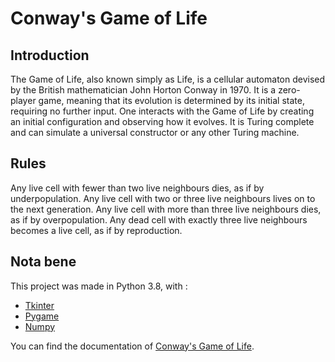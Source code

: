 Conway's Game of Life
=====

Introduction
-----


The Game of Life, also known simply as Life, is a cellular automaton devised by the British mathematician John Horton Conway in 1970.
It is a zero-player game, meaning that its evolution is determined by its initial state, requiring no further input. 
One interacts with the Game of Life by creating an initial configuration and observing how it evolves. 
It is Turing complete and can simulate a universal constructor or any other Turing machine.

Rules
-----

Any live cell with fewer than two live neighbours dies, as if by underpopulation.
Any live cell with two or three live neighbours lives on to the next generation.
Any live cell with more than three live neighbours dies, as if by overpopulation.
Any dead cell with exactly three live neighbours becomes a live cell, as if by reproduction.


Nota bene
-----

This project was made in Python 3.8, with :
- [Tkinter](https://docs.python.org/fr/3/library/tkinter.html)
- [Pygame](https://www.pygame.org/news)
- [Numpy](https://numpy.org/)

You can find the documentation of [Conway's Game of Life](https://en.wikipedia.org/wiki/Conway%27s_Game_of_Life).